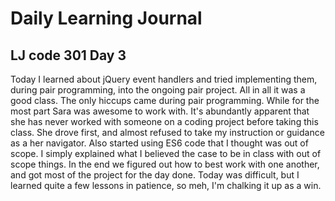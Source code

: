 # Daily Learning Journal

## LJ code 301 Day 3

Today I learned about jQuery event handlers and tried implementing them, during pair programming, into the ongoing pair project.  All in all it was a good class.  The only hiccups came during pair programming.  While for the most part Sara was awesome to work with.  It's abundantly apparent that she has never worked with someone on a coding project before taking this class.  She drove first, and almost refused to take my instruction or guidance as a her navigator.  Also started using ES6 code that I thought was out of scope.  I simply explained what I believed the case to be in class with out of scope things.  In the end we figured out how to best work with one another, and got most of the project for the day done. Today was difficult, but I learned quite a few lessons in patience, so meh, I'm chalking it up as a win.
